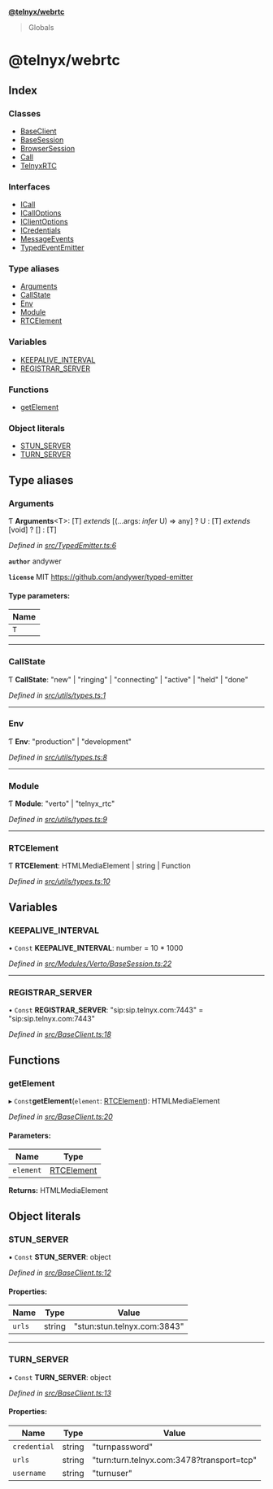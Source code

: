 **[@telnyx/webrtc](README.md)**

> Globals

# @telnyx/webrtc

## Index

### Classes

* [BaseClient](classes/baseclient.md)
* [BaseSession](classes/basesession.md)
* [BrowserSession](classes/browsersession.md)
* [Call](classes/call.md)
* [TelnyxRTC](classes/telnyxrtc.md)

### Interfaces

* [ICall](interfaces/icall.md)
* [ICallOptions](interfaces/icalloptions.md)
* [IClientOptions](interfaces/iclientoptions.md)
* [ICredentials](interfaces/icredentials.md)
* [MessageEvents](interfaces/messageevents.md)
* [TypedEventEmitter](interfaces/typedeventemitter.md)

### Type aliases

* [Arguments](README.md#arguments)
* [CallState](README.md#callstate)
* [Env](README.md#env)
* [Module](README.md#module)
* [RTCElement](README.md#rtcelement)

### Variables

* [KEEPALIVE\_INTERVAL](README.md#keepalive_interval)
* [REGISTRAR\_SERVER](README.md#registrar_server)

### Functions

* [getElement](README.md#getelement)

### Object literals

* [STUN\_SERVER](README.md#stun_server)
* [TURN\_SERVER](README.md#turn_server)

## Type aliases

### Arguments

Ƭ  **Arguments**<T\>: [T] *extends* [(...args: *infer* U) => any] ? U : [T] *extends* [void] ? [] : [T]

*Defined in [src/TypedEmitter.ts:6](https://github.com/team-telnyx/webrtc/blob/main/packages/js/src/TypedEmitter.ts#L6)*

**`author`** andywer

**`license`** MIT
https://github.com/andywer/typed-emitter

#### Type parameters:

Name |
------ |
`T` |

___

### CallState

Ƭ  **CallState**: \"new\" \| \"ringing\" \| \"connecting\" \| \"active\" \| \"held\" \| \"done\"

*Defined in [src/utils/types.ts:1](https://github.com/team-telnyx/webrtc/blob/main/packages/js/src/utils/types.ts#L1)*

___

### Env

Ƭ  **Env**: \"production\" \| \"development\"

*Defined in [src/utils/types.ts:8](https://github.com/team-telnyx/webrtc/blob/main/packages/js/src/utils/types.ts#L8)*

___

### Module

Ƭ  **Module**: \"verto\" \| \"telnyx\_rtc\"

*Defined in [src/utils/types.ts:9](https://github.com/team-telnyx/webrtc/blob/main/packages/js/src/utils/types.ts#L9)*

___

### RTCElement

Ƭ  **RTCElement**: HTMLMediaElement \| string \| Function

*Defined in [src/utils/types.ts:10](https://github.com/team-telnyx/webrtc/blob/main/packages/js/src/utils/types.ts#L10)*

## Variables

### KEEPALIVE\_INTERVAL

• `Const` **KEEPALIVE\_INTERVAL**: number = 10 * 1000

*Defined in [src/Modules/Verto/BaseSession.ts:22](https://github.com/team-telnyx/webrtc/blob/main/packages/js/src/Modules/Verto/BaseSession.ts#L22)*

___

### REGISTRAR\_SERVER

• `Const` **REGISTRAR\_SERVER**: \"sip:sip.telnyx.com:7443\" = "sip:sip.telnyx.com:7443"

*Defined in [src/BaseClient.ts:18](https://github.com/team-telnyx/webrtc/blob/main/packages/js/src/BaseClient.ts#L18)*

## Functions

### getElement

▸ `Const`**getElement**(`element`: [RTCElement](README.md#rtcelement)): HTMLMediaElement

*Defined in [src/BaseClient.ts:20](https://github.com/team-telnyx/webrtc/blob/main/packages/js/src/BaseClient.ts#L20)*

#### Parameters:

Name | Type |
------ | ------ |
`element` | [RTCElement](README.md#rtcelement) |

**Returns:** HTMLMediaElement

## Object literals

### STUN\_SERVER

▪ `Const` **STUN\_SERVER**: object

*Defined in [src/BaseClient.ts:12](https://github.com/team-telnyx/webrtc/blob/main/packages/js/src/BaseClient.ts#L12)*

#### Properties:

Name | Type | Value |
------ | ------ | ------ |
`urls` | string | "stun:stun.telnyx.com:3843" |

___

### TURN\_SERVER

▪ `Const` **TURN\_SERVER**: object

*Defined in [src/BaseClient.ts:13](https://github.com/team-telnyx/webrtc/blob/main/packages/js/src/BaseClient.ts#L13)*

#### Properties:

Name | Type | Value |
------ | ------ | ------ |
`credential` | string | "turnpassword" |
`urls` | string | "turn:turn.telnyx.com:3478?transport=tcp" |
`username` | string | "turnuser" |
